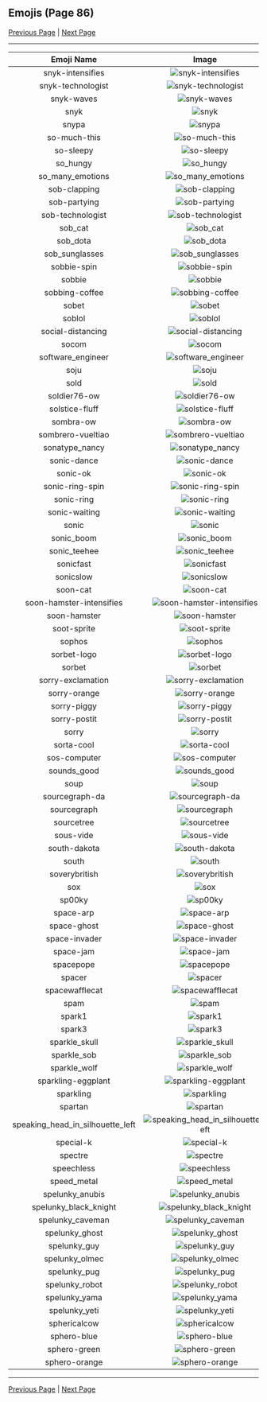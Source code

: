
## Emojis (Page 86)

[Previous Page](/docs/hc/page-s-0085.md)
  | [Next Page](/docs/hc/page-s-0087.md)

<hr />

|Emoji Name|Image|
| :-: | :-: |
|snyk-intensifies| ![snyk-intensifies](/emojis/hc/snyk-intensifies.gif)|
|snyk-technologist| ![snyk-technologist](/emojis/hc/snyk-technologist.png)|
|snyk-waves| ![snyk-waves](/emojis/hc/snyk-waves.gif)|
|snyk| ![snyk](/emojis/hc/snyk.png)|
|snypa| ![snypa](/emojis/hc/snypa.gif)|
|so-much-this| ![so-much-this](/emojis/hc/so-much-this.gif)|
|so-sleepy| ![so-sleepy](/emojis/hc/so-sleepy.gif)|
|so_hungy| ![so_hungy](/emojis/hc/so_hungy.png)|
|so_many_emotions| ![so_many_emotions](/emojis/hc/so_many_emotions.gif)|
|sob-clapping| ![sob-clapping](/emojis/hc/sob-clapping.gif)|
|sob-partying| ![sob-partying](/emojis/hc/sob-partying.png)|
|sob-technologist| ![sob-technologist](/emojis/hc/sob-technologist.png)|
|sob_cat| ![sob_cat](/emojis/hc/sob_cat.png)|
|sob_dota| ![sob_dota](/emojis/hc/sob_dota.gif)|
|sob_sunglasses| ![sob_sunglasses](/emojis/hc/sob_sunglasses.png)|
|sobbie-spin| ![sobbie-spin](/emojis/hc/sobbie-spin.gif)|
|sobbie| ![sobbie](/emojis/hc/sobbie.png)|
|sobbing-coffee| ![sobbing-coffee](/emojis/hc/sobbing-coffee.png)|
|sobet| ![sobet](/emojis/hc/sobet.png)|
|soblol| ![soblol](/emojis/hc/soblol.png)|
|social-distancing| ![social-distancing](/emojis/hc/social-distancing.png)|
|socom| ![socom](/emojis/hc/socom.png)|
|software_engineer| ![software_engineer](/emojis/hc/software_engineer.png)|
|soju| ![soju](/emojis/hc/soju.png)|
|sold| ![sold](/emojis/hc/sold.png)|
|soldier76-ow| ![soldier76-ow](/emojis/hc/soldier76-ow.png)|
|solstice-fluff| ![solstice-fluff](/emojis/hc/solstice-fluff.png)|
|sombra-ow| ![sombra-ow](/emojis/hc/sombra-ow.png)|
|sombrero-vueltiao| ![sombrero-vueltiao](/emojis/hc/sombrero-vueltiao.png)|
|sonatype_nancy| ![sonatype_nancy](/emojis/hc/sonatype_nancy.png)|
|sonic-dance| ![sonic-dance](/emojis/hc/sonic-dance.gif)|
|sonic-ok| ![sonic-ok](/emojis/hc/sonic-ok.png)|
|sonic-ring-spin| ![sonic-ring-spin](/emojis/hc/sonic-ring-spin.gif)|
|sonic-ring| ![sonic-ring](/emojis/hc/sonic-ring.png)|
|sonic-waiting| ![sonic-waiting](/emojis/hc/sonic-waiting.gif)|
|sonic| ![sonic](/emojis/hc/sonic.gif)|
|sonic_boom| ![sonic_boom](/emojis/hc/sonic_boom.gif)|
|sonic_teehee| ![sonic_teehee](/emojis/hc/sonic_teehee.gif)|
|sonicfast| ![sonicfast](/emojis/hc/sonicfast.gif)|
|sonicslow| ![sonicslow](/emojis/hc/sonicslow.gif)|
|soon-cat| ![soon-cat](/emojis/hc/soon-cat.jpg)|
|soon-hamster-intensifies| ![soon-hamster-intensifies](/emojis/hc/soon-hamster-intensifies.gif)|
|soon-hamster| ![soon-hamster](/emojis/hc/soon-hamster.png)|
|soot-sprite| ![soot-sprite](/emojis/hc/soot-sprite.jpg)|
|sophos| ![sophos](/emojis/hc/sophos.png)|
|sorbet-logo| ![sorbet-logo](/emojis/hc/sorbet-logo.png)|
|sorbet| ![sorbet](/emojis/hc/sorbet.jpg)|
|sorry-exclamation| ![sorry-exclamation](/emojis/hc/sorry-exclamation.png)|
|sorry-orange| ![sorry-orange](/emojis/hc/sorry-orange.png)|
|sorry-piggy| ![sorry-piggy](/emojis/hc/sorry-piggy.png)|
|sorry-postit| ![sorry-postit](/emojis/hc/sorry-postit.png)|
|sorry| ![sorry](/emojis/hc/sorry.jpg)|
|sorta-cool| ![sorta-cool](/emojis/hc/sorta-cool.gif)|
|sos-computer| ![sos-computer](/emojis/hc/sos-computer.png)|
|sounds_good| ![sounds_good](/emojis/hc/sounds_good.jpg)|
|soup| ![soup](/emojis/hc/soup.png)|
|sourcegraph-da| ![sourcegraph-da](/emojis/hc/sourcegraph-da.png)|
|sourcegraph| ![sourcegraph](/emojis/hc/sourcegraph.png)|
|sourcetree| ![sourcetree](/emojis/hc/sourcetree.png)|
|sous-vide| ![sous-vide](/emojis/hc/sous-vide.png)|
|south-dakota| ![south-dakota](/emojis/hc/south-dakota.png)|
|south| ![south](/emojis/hc/south.png)|
|soverybritish| ![soverybritish](/emojis/hc/soverybritish.png)|
|sox| ![sox](/emojis/hc/sox.png)|
|sp00ky| ![sp00ky](/emojis/hc/sp00ky.gif)|
|space-arp| ![space-arp](/emojis/hc/space-arp.jpg)|
|space-ghost| ![space-ghost](/emojis/hc/space-ghost.png)|
|space-invader| ![space-invader](/emojis/hc/space-invader.png)|
|space-jam| ![space-jam](/emojis/hc/space-jam.png)|
|spacepope| ![spacepope](/emojis/hc/spacepope.jpg)|
|spacer| ![spacer](/emojis/hc/spacer.png)|
|spacewafflecat| ![spacewafflecat](/emojis/hc/spacewafflecat.png)|
|spam| ![spam](/emojis/hc/spam.jpg)|
|spark1| ![spark1](/emojis/hc/spark1.png)|
|spark3| ![spark3](/emojis/hc/spark3.png)|
|sparkle_skull| ![sparkle_skull](/emojis/hc/sparkle_skull.png)|
|sparkle_sob| ![sparkle_sob](/emojis/hc/sparkle_sob.png)|
|sparkle_wolf| ![sparkle_wolf](/emojis/hc/sparkle_wolf.png)|
|sparkling-eggplant| ![sparkling-eggplant](/emojis/hc/sparkling-eggplant.gif)|
|sparkling| ![sparkling](/emojis/hc/sparkling.gif)|
|spartan| ![spartan](/emojis/hc/spartan.png)|
|speaking_head_in_silhouette_left| ![speaking_head_in_silhouette_left](/emojis/hc/speaking_head_in_silhouette_left.png)|
|special-k| ![special-k](/emojis/hc/special-k.jpg)|
|spectre| ![spectre](/emojis/hc/spectre.png)|
|speechless| ![speechless](/emojis/hc/speechless.gif)|
|speed_metal| ![speed_metal](/emojis/hc/speed_metal.gif)|
|spelunky_anubis| ![spelunky_anubis](/emojis/hc/spelunky_anubis.png)|
|spelunky_black_knight| ![spelunky_black_knight](/emojis/hc/spelunky_black_knight.png)|
|spelunky_caveman| ![spelunky_caveman](/emojis/hc/spelunky_caveman.png)|
|spelunky_ghost| ![spelunky_ghost](/emojis/hc/spelunky_ghost.png)|
|spelunky_guy| ![spelunky_guy](/emojis/hc/spelunky_guy.png)|
|spelunky_olmec| ![spelunky_olmec](/emojis/hc/spelunky_olmec.png)|
|spelunky_pug| ![spelunky_pug](/emojis/hc/spelunky_pug.png)|
|spelunky_robot| ![spelunky_robot](/emojis/hc/spelunky_robot.png)|
|spelunky_yama| ![spelunky_yama](/emojis/hc/spelunky_yama.png)|
|spelunky_yeti| ![spelunky_yeti](/emojis/hc/spelunky_yeti.png)|
|sphericalcow| ![sphericalcow](/emojis/hc/sphericalcow.png)|
|sphero-blue| ![sphero-blue](/emojis/hc/sphero-blue.png)|
|sphero-green| ![sphero-green](/emojis/hc/sphero-green.png)|
|sphero-orange| ![sphero-orange](/emojis/hc/sphero-orange.png)|

<hr/>

[Previous Page](/docs/hc/page-s-0085.md)
  | [Next Page](/docs/hc/page-s-0087.md)